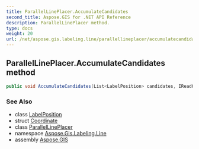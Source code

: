 ```yaml
---
title: ParallelLinePlacer.AccumulateCandidates
second_title: Aspose.GIS for .NET API Reference
description: ParallelLinePlacer method. 
type: docs
weight: 20
url: /net/aspose.gis.labeling.line/parallellineplacer/accumulatecandidates/
---
```

## ParallelLinePlacer.AccumulateCandidates method

```csharp
public void AccumulateCandidates(List<LabelPosition> candidates, IReadOnlyList<Coordinate> line)
```

### See Also

* class [LabelPosition](../../../aspose.gis.labeling/labelposition/)
* struct [Coordinate](../../../aspose.gis.common/coordinate/)
* class [ParallelLinePlacer](../)
* namespace [Aspose.Gis.Labeling.Line](../../parallellineplacer/)
* assembly [Aspose.GIS](../../../)


